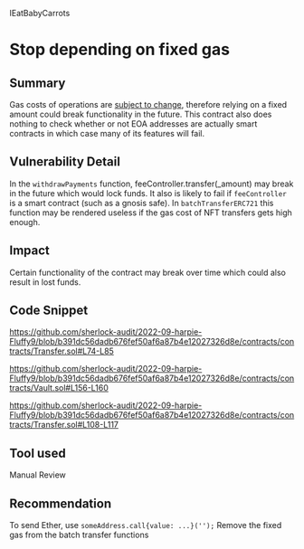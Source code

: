 IEatBabyCarrots
# Stop depending on fixed gas

## Summary
Gas costs of operations are [subject to change](https://eips.ethereum.org/EIPS/eip-1884), therefore relying on a fixed amount could break functionality in the future. This contract also does nothing to check whether or not EOA addresses are actually smart contracts in which case many of its features will fail. 

## Vulnerability Detail
In the `withdrawPayments` function, feeController.transfer(_amount) may break in the future which would lock funds. It also is likely to fail if `feeController` is a smart contract (such as a gnosis safe). In `batchTransferERC721` this function may be rendered useless if the gas cost of NFT transfers gets high enough.

## Impact
Certain functionality of the contract may break over time which could also result in lost funds. 

## Code Snippet
https://github.com/sherlock-audit/2022-09-harpie-Fluffy9/blob/b391dc56dadb676fef50af6a87b4e12027326d8e/contracts/contracts/Transfer.sol#L74-L85

https://github.com/sherlock-audit/2022-09-harpie-Fluffy9/blob/b391dc56dadb676fef50af6a87b4e12027326d8e/contracts/contracts/Vault.sol#L156-L160

https://github.com/sherlock-audit/2022-09-harpie-Fluffy9/blob/b391dc56dadb676fef50af6a87b4e12027326d8e/contracts/contracts/Transfer.sol#L108-L117

## Tool used

Manual Review

## Recommendation
To send Ether, use `someAddress.call{value: ...}('');`
Remove the fixed gas from the batch transfer functions